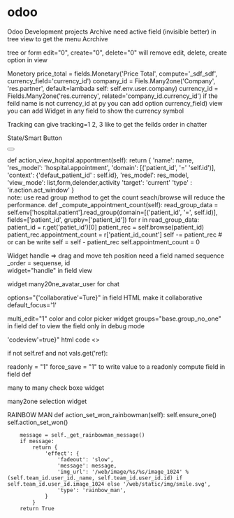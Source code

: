 # odoo
Odoo Development projects
Archive
need active field (invisible better) in tree view to get the menu Acrchive

tree or form edit="0", create="0", delete="0" will remove edit, delete, create option in view

Monetory 
price_total = fields.Monetary('Price Total', compute='_sdf_sdf', currency_field='currency_id')
company_id = Fiels.Many2one('Company', 'res.partner', default=lambada self: self.env.user.company)
currency_id = Fields.Many2one('res.currency', related='company_id.currency_id')
if the feild name is not currency_id at py  you can add option currency_field)
view you can add Widget in any field to show the currency symbol

Tracking
can give tracking=1 2, 3 like to get the feilds order in chatter

State/Smart Button
<div class="oe_button_box" name="button_box"> 
	<button class="oe_stat_button" type="object" attrs="{'invisible': ['|', ('sale_order_count', '=', 0), ('type', '=', 'lead')]}"
			name="action_view_hopital.appontment" icon="fa-star">
			<field string="Sales" name="sale_order_count" widget="statinfo"/>
	</button>
</div>

def action_view_hopital.appontment(self):
return {
            'name': name,
            'res_model': 'hospital.appointment',
            'domain': [('patient_id', '=' 'self.id')],
            'context': {'defaut_patient_id' : self.id},
            'res_model': res_model,
            'view_mode': list,form,delender,activity
            'target': 'current'
            'type' : 'ir.action.act_window'
        }                       
note: use read group method to get the count seach/browse will reduce the performance.
     def _compute_appointment_count(self):
        read_group_data = self.env['hospital.patient'].read_group(domain=[('patient_id', '=', self.id)], fields=['patient_id', grupby=['patient_id'])
        for r in read_group_data:
			patient_id = r.get('patiet_id')[0]
			patient_rec = self.browse(patient_id)
			patient_rec.appointment_count = r['patient_id_count']
			self -= patient_rec  # or  can be write self = self - patient_rec
		self.appointment_count = 0

Widget handle => drag and move teh position
need a field named sequence 
_order = sequense, id  
widget="handle" in field view  

widget many20ne_avatar_user for chat

options="{'collaborative'=Ture}" in field HTML make it collaborative 
default_focus='1'
                          
multi_edit="1"
color and color picker widget 
groups="base.group_no_one" in field def to view the field only in debug mode

'codeview'=true}" html code <> 

if not self.ref and not vals.get('ref): 

readonly = "1" force_save = "1" to write value to a readonly compute field in field def

many to many check boxe widget

many2one selection widget

RAINBOW MAN 
    def action_set_won_rainbowman(self):
        self.ensure_one()
        self.action_set_won()

        message = self._get_rainbowman_message()
        if message:
            return {
                'effect': {
                    'fadeout': 'slow',
                    'message': message,
                    'img_url': '/web/image/%s/%s/image_1024' % (self.team_id.user_id._name, self.team_id.user_id.id) if self.team_id.user_id.image_1024 else '/web/static/img/smile.svg',
                    'type': 'rainbow_man',
                }
            }
        return True
